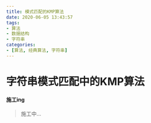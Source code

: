 ```yaml
---
title: 模式匹配的KMP算法
date: 2020-06-05 13:43:57
tags:
- 算法
- 数据结构
- 字符串
categories:
- [算法, 经典算法, 字符串]
---
```


# 字符串模式匹配中的KMP算法

#### 施工ing

> 施工中...
